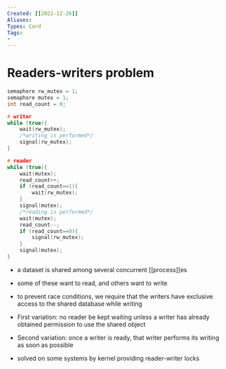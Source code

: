 ```yaml
---
Created: [[2022-12-26]]
Aliases: 
Types: Card
Tags: 
- 
---
```

# Readers-writers problem
```C
semaphore rw_mutex = 1;
semaphore mutex = 1;
int read_count = 0;

# writer
while (true){
	wait(rw_mutex);
	/*writing is performed*/
	signal(rw_mutex);
}

# reader
while (true){
	wait(mutex);
	read_count++;
	if (read_count==1){
		wait(rw_mutex);
	}
	signal(mutex);
	/*reading is performed*/
	wait(mutex);
	read_count--;
	if (read_count==0){
		signal(rw_mutex);
	}
	signal(mutex);
}
```
- a dataset is shared among several concurrent [[process]]es
- some of these want to read, and others want to write
- to prevent race conditions, we require that the writers have exclusive access to the shared database while writing

- First variation: no reader be kept waiting unless a writer has already obtained permission to use the shared object
- Second variation: once a writer is ready, that writer performs its writing as soon as possible
- solved on some systems by kernel providing reader-writer locks
